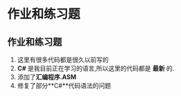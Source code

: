 # 作业和练习题

## 作业和练习题

1. 这里有很多代码都是很久以前写的
2. **C\#** 是我目前正在学习的语言,所以这里的代码都是 **最新** 的.
3. 添加了**汇编程序.ASM**
4. 修复了部分**C\#**代码语法的问题

